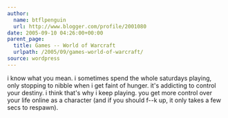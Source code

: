 ```yaml
---
author:
  name: btflpenguin
  url: http://www.blogger.com/profile/2001080
date: 2005-09-10 04:26:00+00:00
parent_page:
  title: Games -- World of Warcraft
  urlpath: /2005/09/games-world-of-warcraft/
source: wordpress
---
```


i know what you mean. i sometimes spend the whole saturdays playing, only  stopping to nibble when i get faint of hunger. it's addicting to control your  destiny. i think that's why i keep playing. you get more control over your  life online as a character (and if you should f--k up, it only takes a few  secs to respawn).